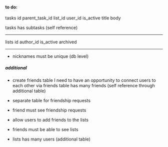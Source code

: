 #### to do:

tasks
id parent_task_id list_id user_id is_active title body

tasks has subtasks (self reference)

-------------------------------------------------------

lists
id author_id is_active archived

-------------------------------------------------------

- nicknames must be unique (db level)

##### additional
- create friends table
    I need to have an opportunity to connect users to each other via friends table
    has many friends (self reference through additional table)
- separate table for friendship requests
- friend must see friendship requests
- allow users to add friends to the lists
- friends must be able to see lists

- lists has many users (additional table)
